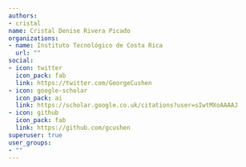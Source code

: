 ```yaml
---
authors:
- cristal
name: Cristal Denise Rivera Picado
organizations:
- name: Instituto Tecnológico de Costa Rica
  url: ""
social:
- icon: twitter
  icon_pack: fab
  link: https://twitter.com/GeorgeCushen
- icon: google-scholar
  icon_pack: ai
  link: https://scholar.google.co.uk/citations?user=sIwtMXoAAAAJ
- icon: github
  icon_pack: fab
  link: https://github.com/gcushen
superuser: true
user_groups:
- ""
---
```



